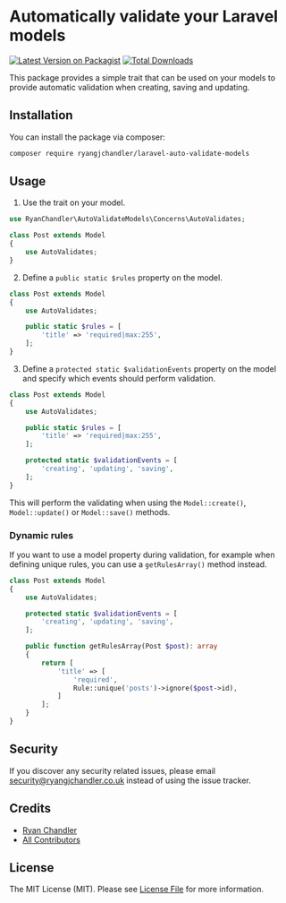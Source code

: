 # Automatically validate your Laravel models

[![Latest Version on Packagist](https://img.shields.io/packagist/v/ryangjchandler/laravel-auto-validate-models.svg?style=flat-square)](https://packagist.org/packages/ryangjchandler/laravel-auto-validate-models)
[![Total Downloads](https://img.shields.io/packagist/dt/ryangjchandler/laravel-auto-validate-models.svg?style=flat-square)](https://packagist.org/packages/ryangjchandler/laravel-auto-validate-models)

This package provides a simple trait that can be used on your models to provide automatic validation when creating, saving and updating.

## Installation

You can install the package via composer:

```bash
composer require ryangjchandler/laravel-auto-validate-models
```

## Usage

1. Use the trait on your model.

``` php
use RyanChandler\AutoValidateModels\Concerns\AutoValidates;

class Post extends Model
{
    use AutoValidates;
}
```

2. Define a `public static $rules` property on the model.

```php
class Post extends Model
{
    use AutoValidates;

    public static $rules = [
        'title' => 'required|max:255',
    ];
}
```

3. Define a `protected static $validationEvents` property on the model and specify which events should perform validation.

```php
class Post extends Model
{
    use AutoValidates;

    public static $rules = [
        'title' => 'required|max:255',
    ];

    protected static $validationEvents = [
        'creating', 'updating', 'saving',
    ];
}
```

This will perform the validating when using the `Model::create()`, `Model::update()` or `Model::save()` methods.

### Dynamic rules

If you want to use a model property during validation, for example when defining unique rules, you can use a `getRulesArray()` method instead.

```php
class Post extends Model
{
    use AutoValidates;

    protected static $validationEvents = [
        'creating', 'updating', 'saving',
    ];

    public function getRulesArray(Post $post): array
    {
        return [
            'title' => [
                'required',
                Rule::unique('posts')->ignore($post->id),
            ]
        ];
    }
}
```

## Security

If you discover any security related issues, please email security@ryangjchandler.co.uk instead of using the issue tracker.

## Credits

- [Ryan Chandler](https://github.com/ryangjchandler)
- [All Contributors](../../contributors)

## License

The MIT License (MIT). Please see [License File](LICENSE.md) for more information.

